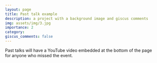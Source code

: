```yaml
---
layout: page
title: Past talk example
description: a project with a background image and giscus comments
img: assets/img/3.jpg
importance: 2
category: 
giscus_comments: false
---
```


Past talks will have a YouTube video embedded at the bottom of the page for anyone who missed the event.
